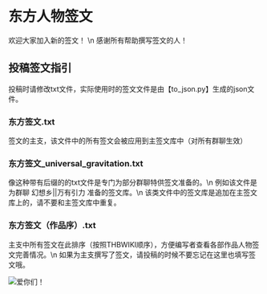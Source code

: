 # 东方人物签文
 欢迎大家加入新的签文！  \n
 感谢所有帮助撰写签文的人！  
## 投稿签文指引
 投稿时请修改txt文件，实际使用时的签文文件是由【to_json.py】生成的json文件。
### 东方签文.txt
 签文的主支，该文件中的所有签文会被应用到主签文库中（对所有群聊生效）
### 东方签文_universal_gravitation.txt
 像这种带有后缀的的txt文件是专门为部分群聊特供签文准备的。\n
 例如该文件是为群聊 幻想乡||万有引力 准备的签文库。\n
 该类文件中的签文库是追加在主签文库上的，请不要和主签文库中重复。
### 东方签文（作品序）.txt
 主支中所有签文在此排序（按照THBWIKI顺序），方便编写者查看各部作品人物签文完善情况。\n
 如果为主支撰写了签文，请投稿的时候不要忘记在这里也填写签文哦。

 
![爱你们！](./loveyou.gif "爱你们！")

